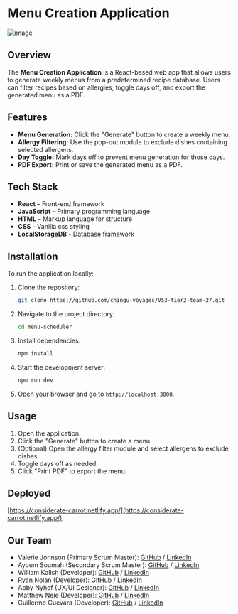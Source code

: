 # Menu Creation Application

![image](https://github.com/user-attachments/assets/105f4a54-b23d-4435-b4e4-8f3c089795b8)


## Overview
The **Menu Creation Application** is a React-based web app that allows users to generate weekly menus from a predetermined recipe database. Users can filter recipes based on allergies, toggle days off, and export the generated menu as a PDF.

## Features
- **Menu Generation:** Click the "Generate" button to create a weekly menu.
- **Allergy Filtering:** Use the pop-out module to exclude dishes containing selected allergens.
- **Day Toggle:** Mark days off to prevent menu generation for those days.
- **PDF Export:** Print or save the generated menu as a PDF.

## Tech Stack
- **React** – Front-end framework
- **JavaScript** – Primary programming language
- **HTML** – Markup language for structure
- **CSS** - Vanilla css styling
- **LocalStorageDB** - Database framework

## Installation
To run the application locally:

1. Clone the repository:
   ```sh
   git clone https://github.com/chingu-voyages/V53-tier2-team-27.git
   ```
2. Navigate to the project directory:
   ```sh
   cd menu-scheduler
   ```
3. Install dependencies:
   ```sh
   npm install
   ```
4. Start the development server:
   ```sh
   npm run dev
   ```
5. Open your browser and go to `http://localhost:3000`.

## Usage
1. Open the application.
2. Click the "Generate" button to create a menu.
3. (Optional) Open the allergy filter module and select allergens to exclude dishes.
4. Toggle days off as needed.
5. Click "Print PDF" to export the menu.

## Deployed
[https://considerate-carrot.netlify.app/](https://considerate-carrot.netlify.app/)

## Our Team

- Valerie Johnson (Primary Scrum Master): [GitHub](https://github.com/johnsonval) / [LinkedIn](https://linkedin.com/in/valeriemichellejohnson)
- Ayoum Soumah (Secondary Scrum Master): [GitHub](https://github.com/fodelaye26) / [LinkedIn](https://linkedin.com/in/asoumahpm/)
- William Kalish (Developer): [GitHub](https://github.com/williamk31) / [LinkedIn](https://linkedin.com/in/william-kalish)
- Ryan Nolan (Developer): [GitHub](https://github.com/ryannolanco) / [LinkedIn](https://www.linkedin.com/in/ryannolanco/)
- Abby Nyhof (UX/UI Designer): [GitHub](https://github.com/abbynyhof) / [LinkedIn](https://www.linkedin.com/in/abbynyhof/)
- Matthew Neie (Developer): [GitHub](https://github.com/MatthewNeie) / [LinkedIn](https://linkedin.com/in/matthew-neie)
- Guillermo Guevara (Developer): [GitHub](https://github.com/guillermoguevara887) / [LinkedIn](https://www.linkedin.com/in/guillermo-guevara-6758a51a0)
